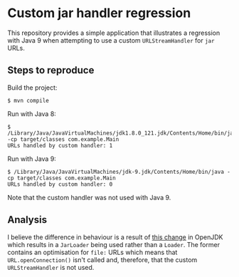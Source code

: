 # Custom jar handler regression

This repository provides a simple application that illustrates a regression with Java 9
when attempting to use a custom `URLStreamHandler` for `jar` URLs.

## Steps to reproduce

Build the project:

```
$ mvn compile
```

Run with Java 8:

```
$ /Library/Java/JavaVirtualMachines/jdk1.8.0_121.jdk/Contents/Home/bin/java -cp target/classes com.example.Main
URLs handled by custom handler: 1
```

Run with Java 9:

```
$ /Library/Java/JavaVirtualMachines/jdk-9.jdk/Contents/Home/bin/java -cp target/classes com.example.Main
URLs handled by custom handler: 0
```

Note that the custom handler was not used with Java 9.

## Analysis

I believe the difference in behaviour is a result of [this change][1] in OpenJDK which
results in a `JarLoader` being used rather than a `Loader`. The former contains an
optimisation for `file:` URLs which means that `URL.openConnection()` isn't called and,
therefore, that the custom `URLStreamHandler` is not used.

[1]: http://hg.openjdk.java.net/jdk9/jdk9/jdk/diff/c49b0409a802/src/java.base/share/classes/jdk/internal/loader/URLClassPath.java